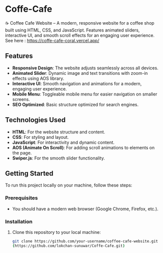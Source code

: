 # Coffe-Cafe
☕ Coffee Cafe Website – A modern, responsive website for a coffee shop built using HTML, CSS, and JavaScript. Features animated sliders, interactive UI, and smooth scroll effects for an engaging user experience.
 See here : https://coffe-cafe-coral.vercel.app/
## Features

- **Responsive Design**: The website adjusts seamlessly across all devices.
- **Animated Slider**: Dynamic image and text transitions with zoom-in effects using AOS library.
- **Interactive UI**: Smooth navigation and animations for a modern, engaging user experience.
- **Mobile Menu**: Toggleable mobile menu for easier navigation on smaller screens.
- **SEO Optimized**: Basic structure optimized for search engines.

## Technologies Used
- **HTML**: For the website structure and content.
- **CSS**: For styling and layout.
- **JavaScript**: For interactivity and dynamic content.
- **AOS (Animate On Scroll)**: For adding scroll animations to elements on the page.
- **Swiper.js**: For the smooth slider functionality.

## Getting Started

To run this project locally on your machine, follow these steps:

### Prerequisites

- You should have a modern web browser (Google Chrome, Firefox, etc.).

### Installation

1. Clone this repository to your local machine:
   ```bash
   git clone https://github.com/your-username/coffee-cafe-website.git
   (https://github.com/lokchan-sunuwar/Coffe-Cafe.git)
